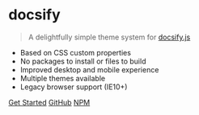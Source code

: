 # docsify

> A delightfully simple theme system for [docsify.js](https://docsify.js.org)

- Based on CSS custom properties
- No packages to install or files to build
- Improved desktop and mobile experience
- Multiple themes available
- Legacy browser support (IE10+)

[Get Started](#main)
[GitHub](https://github.com/iwilfried/Flutter-Flashcards-Portrait-eBook-Test)
[NPM](https://www.npmjs.com/package/docsify-themeable)
